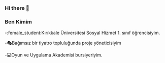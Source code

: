 ### Hi there 👋


### Ben Kimim
-:female_student:Kırıkkale Üniversitesi Sosyal Hizmet 1. sınıf öğrencisiyim.

-:performing_arts:Bağımsız bir tiyatro topluluğunda proje yöneticisiyim 

-:computer:Oyun ve Uygulama Akademisi bursiyeriyim.


